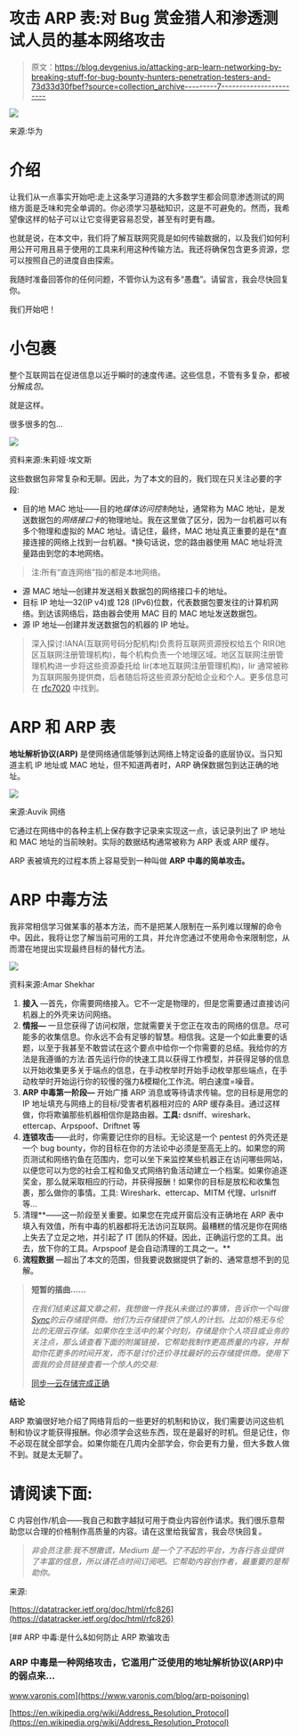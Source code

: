# 攻击 ARP 表:对 Bug 赏金猎人和渗透测试人员的基本网络攻击

> 原文：<https://blog.devgenius.io/attacking-arp-learn-networking-by-breaking-stuff-for-bug-bounty-hunters-penetration-testers-and-73d33d30fbef?source=collection_archive---------7----------------------->

![](img/0f793fbeefd1eb4d9aa6516797f385ae.png)

来源:华为

# 介绍

让我们从一点事实开始吧:走上这条学习道路的大多数学生都会同意渗透测试的网络方面是乏味和完全单调的。你必须学习基础知识，这是不可避免的。然而，我希望像这样的帖子可以让它变得更容易忍受，甚至有时更有趣。

也就是说，在本文中，我们将了解互联网究竟是如何传输数据的，以及我们如何利用公开可用且易于使用的工具来利用这种传输方法。我还将确保包含更多资源，您可以按照自己的进度自由探索。

我随时准备回答你的任何问题，不管你认为这有多“愚蠢”。请留言，我会尽快回复你。

我们开始吧！

# 小包裹

整个互联网旨在促进信息以近乎瞬时的速度传递。这些信息，不管有多复杂，都被分解成*包*。

就是这样。

很多很多的包…

![](img/f08e020c479fdf9c77fea64a0c721ccb.png)

资料来源:朱莉娅·埃文斯

这些数据包非常复杂和无聊。因此，为了本文的目的，我们现在只关注必要的字段:

*   目的地 MAC 地址——目的地*媒体访问控制*地址，通常称为 MAC 地址，是发送数据包的*网络接口卡*的物理地址。我在这里做了区分，因为一台机器可以有多个物理和虚拟的 MAC 地址。请记住，最终，MAC 地址真正重要的是在*直接连接的网络上找到一台机器。*换句话说，您的路由器使用 MAC 地址将流量路由到您的本地网络。

> 注:所有“直连网络”指的都是本地网络。

*   源 MAC 地址—创建并发送相关数据包的网络接口卡的地址。
*   目标 IP 地址—32(IP v4)或 128 (IPv6)位数，代表数据包要发往的计算机网络。到达该网络后，路由器会使用 MAC 目的 MAC 地址发送数据包。
*   源 IP 地址—创建并发送数据包的机器的 IP 地址。

> 深入探讨:IANA(互联网号码分配机构)负责将互联网资源授权给五个 RIR(地区互联网注册管理机构)，每个机构负责一个地理区域。地区互联网注册管理机构进一步将这些资源委托给 lir(本地互联网注册管理机构)，lir 通常被称为互联网服务提供商，后者随后将这些资源分配给企业和个人。更多信息可在 [rfc7020](https://datatracker.ietf.org/doc/html/rfc7020) 中找到。

# ARP 和 ARP 表

**地址解析协议(ARP)** 是使网络通信能够到达网络上特定设备的底层协议。当只知道主机 IP 地址或 MAC 地址，但不知道两者时，ARP 确保数据包到达正确的地址。

![](img/3f008755093bebe22ea6ad70b8efb0a5.png)

来源:Auvik 网络

它通过在网络中的各种主机上保存数字记录来实现这一点，该记录列出了 IP 地址和 MAC 地址的当前映射。实际的数据结构通常被称为 ARP 表或 ARP 缓存。

ARP 表被填充的过程本质上容易受到一种叫做 **ARP 中毒的简单攻击。**

# ARP 中毒方法

我非常相信学习做某事的基本方法，而不是把某人限制在一系列难以理解的命令中。因此，我将让您了解当前可用的工具，并允许您通过不使用命令来限制您，从而潜在地提出实现最终目标的替代方法。

![](img/9d0d53aa082c7dcb913f47d82758580e.png)

资料来源:Amar Shekhar

1.  **接入** —首先，你需要网络接入。它不一定是物理的，但是您需要通过直接访问机器上的外壳来访问网络。
2.  **情报—** 一旦您获得了访问权限，您就需要关于您正在攻击的网络的信息。尽可能多的收集信息。你永远不会有足够的智慧。相信我。这是一个如此重要的话题，以至于我甚至不敢尝试在这个要点中给你一个你需要的总结。我给你的方法是我遵循的方法:首先运行你的快速工具以获得工作模型，并获得足够的信息以开始收集更多关于端点的信息，在手动枚举时开始手动枚举那些端点，在手动枚举时开始运行你的较慢的强力&模糊化工作流。明白速度=噪音。
3.  **ARP 中毒第一阶段—** 开始广播 ARP 消息或等待请求传输。您的目标是用您的 IP 地址填充与网络上的目标/受害者机器相对应的 ARP 缓存条目。通过这样做，你将欺骗那些机器相信你是路由器。**工具:** dsniff、wireshark、ettercap、Arpspoof、Driftnet 等
4.  **连锁攻击**——此时，你需要记住你的目标。无论这是一个 pentest 的外壳还是一个 bug bounty，你的目标在你的方法论中必须是至高无上的。如果您的网页测试和网络钓鱼在范围内，您可以坐下来监控某些机器正在访问哪些网站，以便您可以为您的社会工程和鱼叉式网络钓鱼活动建立一个档案。如果你追逐奖金，那么就采取相应的行动，并获得报酬！如果你的目标是放松和收集包裹，那么做你的事情。工具: Wireshark、ettercap、MITM 代理、urlsniff 等…
5.  清理**——这一阶段至关重要。如果您在完成开窗后没有正确地在 ARP 表中填入有效值，所有中毒的机器都将无法访问互联网。最糟糕的情况是你在网络上失去了立足之地，并引起了 IT 团队的怀疑。因此，正确运行您的工具。出去，放下你的工具。Arpspoof 是会自动清理的工具之一。**
6.  **流程数据** —超出了本文的范围，但我要说数据提供了新的、通常意想不到的见解。

> **短暂的插曲……**
> 
> *在我们结束这篇文章之前，我想做一件我从未做过的事情，告诉你一个叫做*[*Sync*](https://www.sync.com/?_m=3kl)*的云存储提供商。他们为云存储提供了惊人的计划。比如价格无与伦比的无限云存储。如果你在生活中的某个时刻，存储是你个人项目或业务的关注点，那么请查看下面的附属链接，它帮助我制作更高质量的内容，并帮助你花更多的时间开发，而不是讨价还价寻找最好的云存储提供商。使用下面我的会员链接查看一个惊人的交易:*
> 
> [同步—云存储完成正确](https://www.sync.com/?_m=3kl)

**结论**

ARP 欺骗很好地介绍了网络背后的一些更好的机制和协议，我们需要访问这些机制和协议才能获得报酬。你必须学会这些东西，现在是最好的时机。但是记住，你不必现在就全部学会。如果你能在几周内全部学会，你会更有力量，但大多数人做不到。就是太无聊了。

# **请阅读下面:**

C 内容创作/机会——我自己和数字越狱可用于商业内容创作请求。我们很乐意帮助您以合理的价格制作高质量的内容。请在这里给我留言，我会尽快回复。

> *非会员注意:我不想撒谎，Medium 是一个了不起的平台，为各行各业提供了丰富的信息，所以请花点时间订阅吧。它帮助内容创作者，最重要的是帮助你。*

来源:

[https://datatracker.ietf.org/doc/html/rfc826](https://datatracker.ietf.org/doc/html/rfc826)

 [## ARP 中毒:是什么&如何防止 ARP 欺骗攻击

### ARP 中毒是一种网络攻击，它滥用广泛使用的地址解析协议(ARP)中的弱点来…

www.varonis.com](https://www.varonis.com/blog/arp-poisoning) 

[https://en.wikipedia.org/wiki/Address_Resolution_Protocol](https://en.wikipedia.org/wiki/Address_Resolution_Protocol)